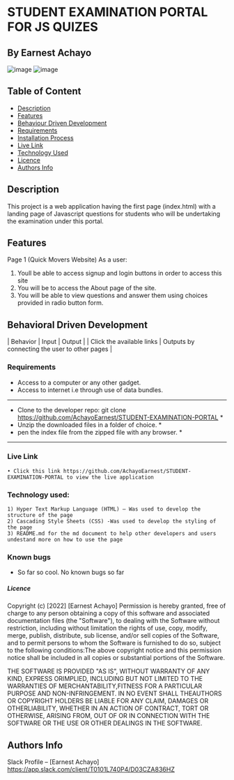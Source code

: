 # STUDENT EXAMINATION PORTAL FOR JS QUIZES

## By Earnest Achayo

 ![image](./assets/images/)
 ![image](./assets/)

## Table of Content

- [Description](#description)
- [Features](#features)
- [Behaviour Driven Development](#Behaviour-Driven-Development)
- [Requirements](#requirements)
- [Installation Process](#installation-Process)
- [Live Link](#Live-Link)
- [Technology Used](#technology-Used)
- [Licence](#licence)
- [Authors Info](#Authors-Info)

## Description
<p> This project is a web application having the first page (index.html) with a landing page of Javascript questions for students who will be undertaking the examination under this portal. </p>
<p>


## Features
Page 1 (Quick Movers Website)
As a user:
1. Youll be able to access signup and login buttons in order to access this site 
2. You will be to access the About page of the site.
3. You will be able to view questions and answer them using choices provided in radio button form.


## Behavioral Driven Development
| Behavior | Input | Output |
| Click the available links | Outputs by connecting the user to other pages |

### Requirements
* Access to a computer or any other gadget.
* Access to internet i.e through use of data bundles.

*********************************************************************************************************************************
* Clone to the developer repo: git clone https://github.com/AchayoEarnest/STUDENT-EXAMINATION-PORTAL                            *
* Unzip the downloaded files in a folder of choice.                                                                             *
* pen the index file from the zipped file with any browser.                                                                     *
*********************************************************************************************************************************
### Live Link
    • Click this link https://github.com/AchayoEarnest/STUDENT-EXAMINATION-PORTAL to view the live application

### Technology used: 
    1) Hyper Text Markup Language (HTML) – Was used to develop the structure of the page
    2) Cascading Style Sheets (CSS) -Was used to develop the styling of the page
    3) README.md for the md document to help other developers and users undestand more on how to use the page

### Known bugs
- So far so cool. No known bugs so far

##### Licence

Copyright (c) [2022] [Earnest Achayo]
Permission is hereby granted, free of charge to any person obtaining a copy of this software and associated documentation files (the "Software"), to dealing with the Software without restriction, including without limitation the rights of use, copy, modify, merge, publish, distribute, sub license, and/or sell copies of the Software, and to permit persons to whom the Software is furnished to do so, subject to the following conditions:The above copyright notice and this permission notice shall be included in all copies or substantial portions of the Software.

THE SOFTWARE IS PROVIDED "AS IS", WITHOUT WARRANTY OF ANY KIND, EXPRESS ORIMPLIED, INCLUDING BUT NOT LIMITED TO THE WARRANTIES OF MERCHANTABILITY,FITNESS FOR A PARTICULAR PURPOSE AND NON-INFRINGEMENT. IN NO EVENT SHALL THEAUTHORS OR COPYRIGHT HOLDERS BE LIABLE FOR ANY CLAIM, DAMAGES OR OTHERLIABILITY, WHETHER IN AN ACTION OF CONTRACT, TORT OR OTHERWISE, ARISING FROM, OUT OF OR IN CONNECTION WITH THE SOFTWARE OR THE USE OR OTHER DEALINGS IN THE SOFTWARE.


## Authors Info

Slack Profile – [Earnest Achayo] https://app.slack.com/client/T0101L740P4/D03CZA836HZ 